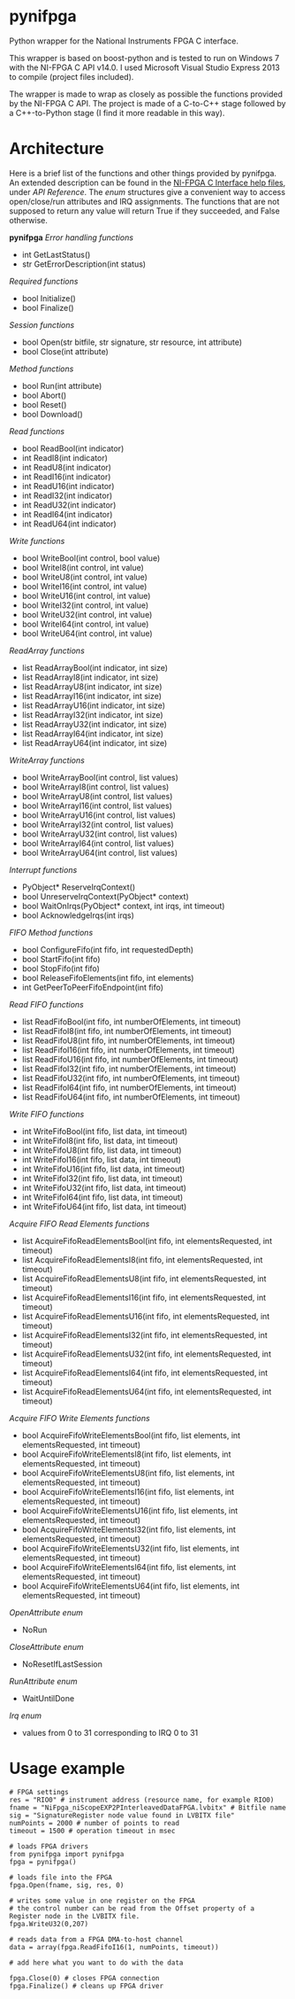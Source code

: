 pynifpga
========

Python wrapper for the National Instruments FPGA C interface.

This wrapper is based on boost-python and is tested to run on Windows 7 with the NI-FPGA C API v14.0.
I used Microsoft Visual Studio Express 2013 to compile (project files included).

The wrapper is made to wrap as closely as possible the functions provided by the NI-FPGA C API. The project is made of a C-to-C++ stage followed by a C++-to-Python stage (I find it more readable in this way).

Architecture
============

Here is a brief list of the functions and other things provided by pynifpga. An extended description can be found in the [NI-FPGA C Interface help files](http://zone.ni.com/reference/en-XX/help/372928G-01/), under *API Reference*.
The *enum* structures give a convenient way to access open/close/run attributes and IRQ assignments.
The functions that are not supposed to return any value will return True if they succeeded, and False otherwise.

**pynifpga**
*Error handling functions*
* int GetLastStatus()
* str GetErrorDescription(int status)

*Required functions*
* bool Initialize()
* bool Finalize()

*Session functions*
* bool Open(str bitfile, str signature, str resource, int attribute)
* bool Close(int attribute)

*Method functions*
* bool Run(int attribute)
* bool Abort()
* bool Reset()
* bool Download()

*Read functions*
* bool ReadBool(int indicator)
* int ReadI8(int indicator)
* int ReadU8(int indicator)
* int ReadI16(int indicator)
* int ReadU16(int indicator)
* int ReadI32(int indicator)
* int ReadU32(int indicator)
* int ReadI64(int indicator)
* int ReadU64(int indicator)

*Write functions*
* bool WriteBool(int control, bool value)
* bool WriteI8(int control, int value)
* bool WriteU8(int control, int value)
* bool WriteI16(int control, int value)
* bool WriteU16(int control, int value)
* bool WriteI32(int control, int value)
* bool WriteU32(int control, int value)
* bool WriteI64(int control, int value)
* bool WriteU64(int control, int value)

*ReadArray functions*
* list ReadArrayBool(int indicator, int size)
* list ReadArrayI8(int indicator, int size)
* list ReadArrayU8(int indicator, int size)
* list ReadArrayI16(int indicator, int size)
* list ReadArrayU16(int indicator, int size)
* list ReadArrayI32(int indicator, int size)
* list ReadArrayU32(int indicator, int size)
* list ReadArrayI64(int indicator, int size)
* list ReadArrayU64(int indicator, int size)

*WriteArray functions*
* bool WriteArrayBool(int control, list values)
* bool WriteArrayI8(int control, list values)
* bool WriteArrayU8(int control, list values)
* bool WriteArrayI16(int control, list values)
* bool WriteArrayU16(int control, list values)
* bool WriteArrayI32(int control, list values)
* bool WriteArrayU32(int control, list values)
* bool WriteArrayI64(int control, list values)
* bool WriteArrayU64(int control, list values)

*Interrupt functions*
* PyObject* ReserveIrqContext()
* bool UnreserveIrqContext(PyObject* context)
* bool WaitOnIrqs(PyObject* context, int irqs, int timeout)
* bool AcknowledgeIrqs(int irqs)

*FIFO Method functions*
* bool ConfigureFifo(int fifo, int requestedDepth)
* bool StartFifo(int fifo)
* bool StopFifo(int fifo)
* bool ReleaseFifoElements(int fifo, int elements)
* int GetPeerToPeerFifoEndpoint(int fifo)

*Read FIFO functions*
* list ReadFifoBool(int fifo, int numberOfElements, int timeout)
* list ReadFifoI8(int fifo, int numberOfElements, int timeout)
* list ReadFifoU8(int fifo, int numberOfElements, int timeout)
* list ReadFifoI16(int fifo, int numberOfElements, int timeout)
* list ReadFifoU16(int fifo, int numberOfElements, int timeout)
* list ReadFifoI32(int fifo, int numberOfElements, int timeout)
* list ReadFifoU32(int fifo, int numberOfElements, int timeout)
* list ReadFifoI64(int fifo, int numberOfElements, int timeout)
* list ReadFifoU64(int fifo, int numberOfElements, int timeout)

*Write FIFO functions*
* int WriteFifoBool(int fifo, list data, int timeout)
* int WriteFifoI8(int fifo, list data, int timeout)
* int WriteFifoU8(int fifo, list data, int timeout)
* int WriteFifoI16(int fifo, list data, int timeout)
* int WriteFifoU16(int fifo, list data, int timeout)
* int WriteFifoI32(int fifo, list data, int timeout)
* int WriteFifoU32(int fifo, list data, int timeout)
* int WriteFifoI64(int fifo, list data, int timeout)
* int WriteFifoU64(int fifo, list data, int timeout)

*Acquire FIFO Read Elements functions*
* list AcquireFifoReadElementsBool(int fifo, int elementsRequested, int timeout)
* list AcquireFifoReadElementsI8(int fifo, int elementsRequested, int timeout)
* list AcquireFifoReadElementsU8(int fifo, int elementsRequested, int timeout)
* list AcquireFifoReadElementsI16(int fifo, int elementsRequested, int timeout)
* list AcquireFifoReadElementsU16(int fifo, int elementsRequested, int timeout)
* list AcquireFifoReadElementsI32(int fifo, int elementsRequested, int timeout)
* list AcquireFifoReadElementsU32(int fifo, int elementsRequested, int timeout)
* list AcquireFifoReadElementsI64(int fifo, int elementsRequested, int timeout)
* list AcquireFifoReadElementsU64(int fifo, int elementsRequested, int timeout)

*Acquire FIFO Write Elements functions*
* bool AcquireFifoWriteElementsBool(int fifo, list elements, int elementsRequested, int timeout)
* bool AcquireFifoWriteElementsI8(int fifo, list elements, int elementsRequested, int timeout)
* bool AcquireFifoWriteElementsU8(int fifo, list elements, int elementsRequested, int timeout)
* bool AcquireFifoWriteElementsI16(int fifo, list elements, int elementsRequested, int timeout)
* bool AcquireFifoWriteElementsU16(int fifo, list elements, int elementsRequested, int timeout)
* bool AcquireFifoWriteElementsI32(int fifo, list elements, int elementsRequested, int timeout)
* bool AcquireFifoWriteElementsU32(int fifo, list elements, int elementsRequested, int timeout)
* bool AcquireFifoWriteElementsI64(int fifo, list elements, int elementsRequested, int timeout)
* bool AcquireFifoWriteElementsU64(int fifo, list elements, int elementsRequested, int timeout)

*OpenAttribute enum*
* NoRun

*CloseAttribute enum*
* NoResetIfLastSession

*RunAttribute enum*
* WaitUntilDone

*Irq enum*
* values from 0 to 31 corresponding to IRQ 0 to 31

Usage example
=============

	# FPGA settings
	res = "RIO0" # instrument address (resource name, for example RIO0)
	fname = "NiFpga_niScopeEXP2PInterleavedDataFPGA.lvbitx" # Bitfile name
	sig = "SignatureRegister node value found in LVBITX file"
	numPoints = 2000 # number of points to read
	timeout = 1500 # operation timeout in msec
	
	# loads FPGA drivers
	from pynifpga import pynifpga
	fpga = pynifpga()
	
	# loads file into the FPGA
	fpga.Open(fname, sig, res, 0)
	
	# writes some value in one register on the FPGA
	# the control number can be read from the Offset property of a Register node in the LVBITX file.
	fpga.WriteU32(0,207)
	
	# reads data from a FPGA DMA-to-host channel
	data = array(fpga.ReadFifoI16(1, numPoints, timeout))
	
	# add here what you want to do with the data
	
	fpga.Close(0) # closes FPGA connection
	fpga.Finalize() # cleans up FPGA driver
